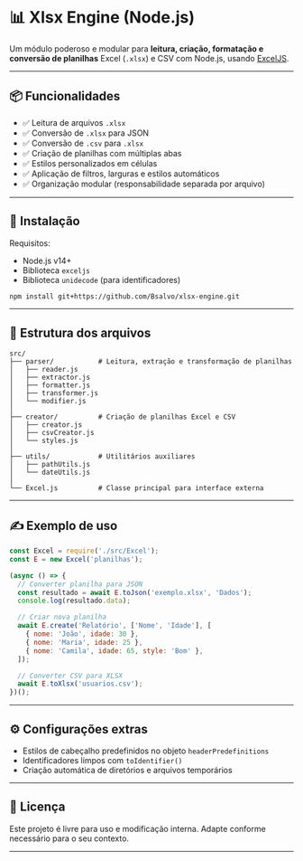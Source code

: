 # 📊 Xlsx Engine (Node.js)

Um módulo poderoso e modular para **leitura, criação, formatação e conversão de planilhas** Excel (`.xlsx`) e CSV com Node.js, usando [ExcelJS](https://github.com/exceljs/exceljs).

---

## 📦 Funcionalidades

- ✅ Leitura de arquivos `.xlsx`
- ✅ Conversão de `.xlsx` para JSON
- ✅ Conversão de `.csv` para `.xlsx`
- ✅ Criação de planilhas com múltiplas abas
- ✅ Estilos personalizados em células
- ✅ Aplicação de filtros, larguras e estilos automáticos
- ✅ Organização modular (responsabilidade separada por arquivo)

---

## 🚀 Instalação

Requisitos:
- Node.js v14+
- Biblioteca `exceljs`
- Biblioteca `unidecode` (para identificadores)

```bash
npm install git+https://github.com/Bsalvo/xlsx-engine.git
```

---

## 🧠 Estrutura dos arquivos

```
src/
├── parser/           # Leitura, extração e transformação de planilhas
│   ├── reader.js
│   ├── extractor.js
│   ├── formatter.js
│   ├── transformer.js
│   └── modifier.js
│
├── creator/          # Criação de planilhas Excel e CSV
│   ├── creator.js
│   ├── csvCreator.js
│   └── styles.js
│
├── utils/            # Utilitários auxiliares
│   ├── pathUtils.js
│   └── dateUtils.js
│
└── Excel.js          # Classe principal para interface externa
```

---

## ✍️ Exemplo de uso

```js
const Excel = require('./src/Excel');
const E = new Excel('planilhas');

(async () => {
  // Converter planilha para JSON
  const resultado = await E.toJson('exemplo.xlsx', 'Dados');
  console.log(resultado.data);

  // Criar nova planilha
  await E.create('Relatório', ['Nome', 'Idade'], [
    { nome: 'João', idade: 30 },
    { nome: 'Maria', idade: 25 },
    { nome: 'Camila', idade: 65, style: 'Bom' },
  ]);

  // Converter CSV para XLSX
  await E.toXlsx('usuarios.csv');
})();
```

---

## ⚙️ Configurações extras

- Estilos de cabeçalho predefinidos no objeto `headerPredefinitions`
- Identificadores limpos com `toIdentifier()`
- Criação automática de diretórios e arquivos temporários

---

## 📄 Licença

Este projeto é livre para uso e modificação interna. Adapte conforme necessário para o seu contexto.

---

